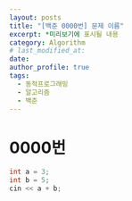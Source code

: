 ```yaml
---
layout: posts
title: "[백준 0000번] 문제 이름"
excerpt: *미리보기에 표시될 내용
category: Algorithm
# last_modified_at:
date:
author_profile: true
tags:
  - 동적프로그래밍
  - 알고리즘
  - 백준
---
```



# 0000번

```C++
int a = 3;
int b = 5;
cin << a + b;
```
